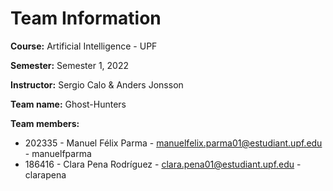 # Team Information

**Course:** Artificial Intelligence - UPF

**Semester:** Semester 1, 2022

**Instructor:** Sergio Calo & Anders Jonsson

**Team name:** Ghost-Hunters

**Team members:**

* 202335 - Manuel Félix Parma - manuelfelix.parma01@estudiant.upf.edu - manuelfparma
* 186416 - Clara Pena Rodríguez - clara.pena01@estudiant.upf.edu - clarapena